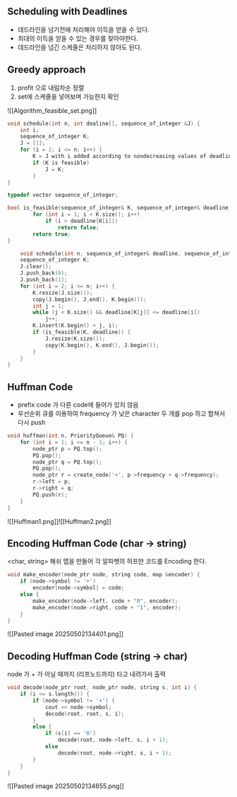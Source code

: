 ## Scheduling with Deadlines

- 데드라인을 넘기전에 처리해야 이득을 얻을 수 있다.
- 최대의 이득을 얻을 수 있는 경우를 찾아야한다.
- 데드라인을 넘긴 스케줄은 처리하지 않아도 된다.

## Greedy approach

1.  profit 으로 내림차순 정렬
2.  set에 스케줄을 넣어보며 가능한지 확인 

 ![[Algorithm_feasible_set.png]]

```c
void schedule(int n, int dealine[], sequence_of_integer &J) { 
	int i; 
	sequence_of_integer K; 
	J = [1]; 
	for (i = 2; i <= n; i++) {
		K = J with i added according to nondecreasing values of deadline[i];
		if (K is feasible) 
			J = K; 
		} 
}
```

```c
typedef vector sequence_of_integer; 

bool is_feasible(sequence_of_integer& K, sequence_of_integer& deadline){ 
		for (int i = 1; i < K.size(); i++) 
			if (i > deadline[K[i]]) 
				return false; 
		return true; 
}
```

```c
	void schedule(int n, sequence_of_integer& deadline, sequence_of_integer &J){
	sequence_of_integer K; 
	J.clear(); 
	J.push_back(0);
	J.push_back(1); 
	for (int i = 2; i <= n; i++) {
		K.resize(J.size());
		copy(J.begin(), J.end(), K.begin()); 
		int j = 1; 
		while (j < K.size() && deadline[K[j]] <= deadline[i]) 
			j++; 
		K.insert(K.begin() + j, i); 
		if (is_feasible(K, deadline)) {
			J.resize(K.size()); 
			copy(K.begin(), K.end(), J.begin()); 
		} 
	} 
}
```

## Huffman Code

- prefix code 가 다른 code에 들어가 있지 않음
- 우선순위 큐를 이용하여 frequency 가 낮은 character 두 개를 pop 하고 합쳐서 다시 push

```c
void huffman(int n, PriorityQueue& PQ) {
	for (int i = 1; i <= n - 1; i++) { 
		node_ptr p = PQ.top(); 
		PQ.pop(); 
		node_ptr q = PQ.top(); 
		PQ.pop(); 
		node_ptr r = create_node('+', p->frequency + q->frequency); 
		r->left = p;
		r->right = q; 
		PQ.push(r); 
	} 
}
```

![[Huffman1.png]]![[Huffman2.png]]

## Encoding Huffman Code (char -> string)

<char, string> 해쉬 맵을 만들어 각 알파벳의 허프만 코드를 Encoding 한다.

```c
void make_encoder(node_ptr node, string code, map &encoder) { 
	if (node->symbol != '+') 
		encoder[node->symbol] = code; 
	else { 
		make_encoder(node->left, code + "0", encoder); 
		make_encoder(node->right, code + "1", encoder); 
	} 
}
```
![[Pasted image 20250502134401.png]]

## Decoding Huffman Code (string -> char)

node 가 + 가 아닐 때까지 (리프노드까지) 타고 내려가서 출력

```c
void decode(node_ptr root, node_ptr node, string s, int i) {
	if (i <= s.length()) { 
		if (node->symbol != '+') { 
			cout << node->symbol; 
			decode(root, root, s, i); 
		} 
		else { 
			if (s[i] == '0') 
				decode(root, node->left, s, i + 1); 
			else 
				decode(root, node->right, s, i + 1); 
		} 
	} 
}
```

![[Pasted image 20250502134655.png]]
